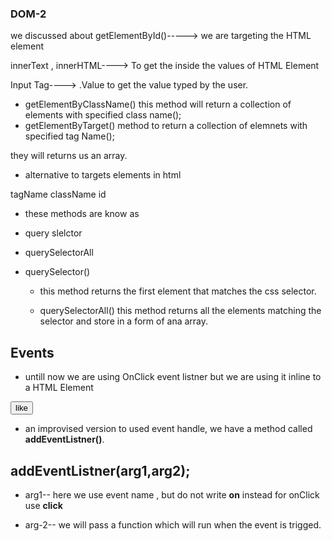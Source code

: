 ### DOM-2

we discussed about getElementById()-----> we are targeting the HTML element

innerText , innerHTML----> To get the inside the values of HTML Element

Input Tag----> .Value to get the value typed by the user.



- getElementByClassName()
this method will return a collection of elements with specified class name();
- getElementByTarget()
method to return a collection of elemnets with specified tag Name();

they will returns us an array.

- alternative to targets elements in html 

tagName
className
id

- these methods are know as

- query slelctor
- querySelectorAll

- querySelector()
    - this method returns the first element that matches the css selector.


    - querySelectorAll()
     this method returns all the elements matching the selector and store in a form of ana array.

## Events
- untill now we are using OnClick event listner
but we are using it inline to a HTML Element 

<button onClick="likeME()">like</button>

- an improvised version to used event handle, we have a method called **addEventListner()**.

## addEventListner(arg1,arg2);

- arg1-- here we use event name , but do not write **on** instead for onClick use **click**

- arg-2-- we will pass a function which will run when the event is trigged.